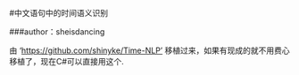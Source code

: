 #中文语句中的时间语义识别

###author：sheisdancing

由 ‘https://github.com/shinyke/Time-NLP’ 移植过来，如果有现成的就不用费心移植了，现在C#可以直接用这个.
